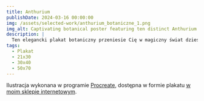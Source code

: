 ```yaml
---
title: Anthurium
publishDate: 2024-03-16 00:00:00
img: /assets/selected-work/anthurium_botaniczne_1.png
img_alt: Captivating botanical poster featuring ten distinct Anthurium leaves, accompanied by a legend at the bottom.
description: |
  Ten elegancki plakat botaniczny przeniesie Cię w magiczny świat dziesięciu różnorodnych odmian Anthuriów, z profesjonalnym oznaczeniem u dołu.
tags:
  - Plakat
  - 21x30
  - 30x40
  - 50x70
---
```


Ilustracja wykonana w programie [Procreate](https://procreate.com/),
dostępna w formie plakatu [w moim sklepie internetowym](https://www.sklep.przepisnikszczescia.pl/anthurium-botaniczne.html).
